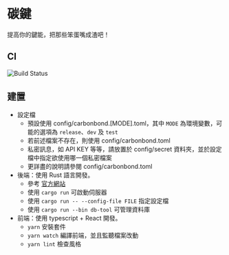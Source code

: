 # 碳鍵
提高你的鍵能，把那些笨蛋嘴成渣吧！

## CI

![Build Status](https://travis-ci.org/MROS/carbonbond.svg?branch=master)

## 建置
- 設定檔
    + 預設使用 config/carbonbond.[MODE].toml，其中 `MODE` 為環境變數，可能的選項為 `release`、`dev` 及 `test`
    + 若前述檔案不存在，則使用 config/carbonbond.toml
    + 私密訊息，如 API KEY 等等，請放置於 config/secret 資料夾，並於設定檔中指定欲使用哪一個私密檔案 
    + 更詳盡的說明請參閱 config/carbonbond.toml
- 後端：使用 Rust 語言開發。
    + 參考 [官方網站](https://www.rust-lang.org/tools/install)
    + 使用 `cargo run` 可啟動伺服器
    + 使用 `cargo run -- --config-file FILE` 指定設定檔
    + 使用 `cargo run --bin db-tool` 可管理資料庫
- 前端：使用 typescript + React 開發。
    + `yarn` 安裝套件
    + `yarn watch` 編譯前端，並且監聽檔案改動
    + `yarn lint` 檢查風格

